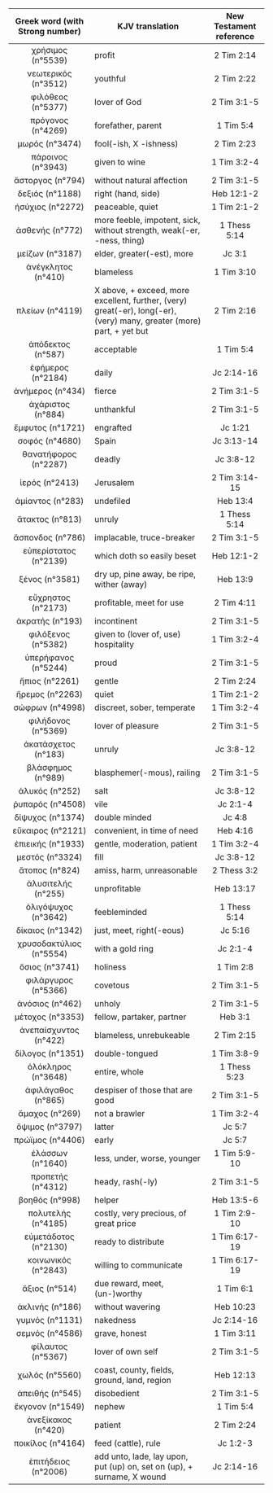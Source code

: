 |Greek word (with Strong number)|KJV translation|New Testament reference|
|:---:|-----|:---:|
χρήσιμος (n°5539)|profit|2 Tim 2:14|
νεωτερικός (n°3512)|youthful|2 Tim 2:22|
φιλόθεος (n°5377)|lover of God|2 Tim 3:1-5|
πρόγονος (n°4269)|forefather, parent|1 Tim 5:4|
μωρός (n°3474)|fool(-ish, X  -ishness)|2 Tim 2:23|
πάροινος (n°3943)|given  to wine|1 Tim 3:2-4|
ἄστοργος (n°794)|without natural affection|2 Tim 3:1-5|
δεξιός (n°1188)|right (hand, side)|Heb 12:1-2|
ἡσύχιος (n°2272)|peaceable, quiet|1 Tim 2:1-2|
ἀσθενής (n°772)|more feeble,  impotent, sick, without strength, weak(-er, -ness, thing)|1 Thess 5:14|
μείζων (n°3187)|elder, greater(-est), more|Jc 3:1|
ἀνέγκλητος (n°410)|blameless|1 Tim 3:10|
πλείων (n°4119)|X above, + exceed, more  excellent,  further, (very) great(-er), long(-er), (very) many, greater (more)  part, + yet but|2 Tim 2:16|
ἀπόδεκτος (n°587)|acceptable|1 Tim 5:4|
ἐφήμερος (n°2184)|daily|Jc 2:14-16|
ἀνήμερος (n°434)|fierce|2 Tim 3:1-5|
ἀχάριστος (n°884)|unthankful|2 Tim 3:1-5|
ἔμφυτος (n°1721)|engrafted|Jc 1:21|
σοφός (n°4680)|Spain|Jc 3:13-14|
θανατήφορος (n°2287)|deadly|Jc 3:8-12|
ἱερός (n°2413)|Jerusalem|2 Tim 3:14-15|
ἀμίαντος (n°283)|undefiled|Heb 13:4|
ἄτακτος (n°813)|unruly|1 Thess 5:14|
ἄσπονδος (n°786)|implacable, truce-breaker|2 Tim 3:1-5|
εὐπερίστατος (n°2139)|which doth so  easily beset|Heb 12:1-2|
ξένος (n°3581)|dry  up, pine away, be ripe, wither (away)|Heb 13:9|
εὔχρηστος (n°2173)|profitable, meet for  use|2 Tim 4:11|
ἀκρατής (n°193)|incontinent|2 Tim 3:1-5|
φιλόξενος (n°5382)|given to (lover  of, use) hospitality|1 Tim 3:2-4|
ὑπερήφανος (n°5244)|proud|2 Tim 3:1-5|
ἤπιος (n°2261)|gentle|2 Tim 2:24|
ἤρεμος (n°2263)|quiet|1 Tim 2:1-2|
σώφρων (n°4998)|discreet, sober,  temperate|1 Tim 3:2-4|
φιλήδονος (n°5369)|lover of  pleasure|2 Tim 3:1-5|
ἀκατάσχετος (n°183)|unruly|Jc 3:8-12|
βλάσφημος (n°989)|blasphemer(-mous), railing|2 Tim 3:1-5|
ἁλυκός (n°252)|salt|Jc 3:8-12|
ῥυπαρός (n°4508)|vile|Jc 2:1-4|
δίψυχος (n°1374)|double minded|Jc 4:8|
εὔκαιρος (n°2121)|convenient, in time  of need|Heb 4:16|
ἐπιεικής (n°1933)|gentle,  moderation, patient|1 Tim 3:2-4|
μεστός (n°3324)|fill|Jc 3:8-12|
ἄτοπος (n°824)|amiss, harm,  unreasonable|2 Thess 3:2|
ἀλυσιτελής (n°255)|unprofitable|Heb 13:17|
ὀλιγόψυχος (n°3642)|feebleminded|1 Thess 5:14|
δίκαιος (n°1342)|just, meet, right(-eous)|Jc 5:16|
χρυσοδακτύλιος (n°5554)|with a gold ring|Jc 2:1-4|
ὅσιος (n°3741)|holiness|1 Tim 2:8|
φιλάργυρος (n°5366)|covetous|2 Tim 3:1-5|
ἀνόσιος (n°462)|unholy|2 Tim 3:1-5|
μέτοχος (n°3353)|fellow, partaker, partner|Heb 3:1|
ἀνεπαίσχυντος (n°422)|blameless, unrebukeable|2 Tim 2:15|
δίλογος (n°1351)|double-tongued|1 Tim 3:8-9|
ὁλόκληρος (n°3648)|entire, whole|1 Thess 5:23|
ἀφιλάγαθος (n°865)|despiser  of those that are good|2 Tim 3:1-5|
ἄμαχος (n°269)|not a brawler|1 Tim 3:2-4|
ὄψιμος (n°3797)|latter|Jc 5:7|
πρώϊμος (n°4406)|early|Jc 5:7|
ἐλάσσων (n°1640)|less, under, worse, younger|1 Tim 5:9-10|
προπετής (n°4312)|heady, rash(-ly)|2 Tim 3:1-5|
βοηθός (n°998)|helper|Heb 13:5-6|
πολυτελής (n°4185)|costly, very precious, of  great price|1 Tim 2:9-10|
εὐμετάδοτος (n°2130)|ready to distribute|1 Tim 6:17-19|
κοινωνικός (n°2843)|willing to  communicate|1 Tim 6:17-19|
ἄξιος (n°514)|due reward, meet, (un-)worthy|1 Tim 6:1|
ἀκλινής (n°186)|without wavering|Heb 10:23|
γυμνός (n°1131)|nakedness|Jc 2:14-16|
σεμνός (n°4586)|grave, honest|1 Tim 3:11|
φίλαυτος (n°5367)|lover of own self|2 Tim 3:1-5|
χωλός (n°5560)|coast, county, fields, ground,  land, region|Heb 12:13|
ἀπειθής (n°545)|disobedient|2 Tim 3:1-5|
ἔκγονον (n°1549)|nephew|1 Tim 5:4|
ἀνεξίκακος (n°420)|patient|2 Tim 2:24|
ποικίλος (n°4164)|feed  (cattle), rule|Jc 1:2-3|
ἐπιτήδειος (n°2006)|add  unto, lade, lay upon, put (up) on, set on (up),  + surname, X wound|Jc 2:14-16|
